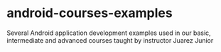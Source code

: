 # android-courses-examples
Several Android application development examples used in our basic, intermediate and advanced courses taught by instructor Juarez Junior
